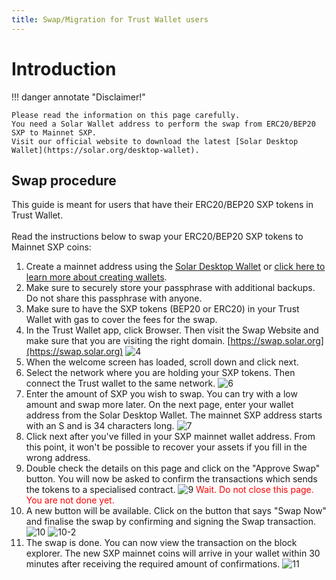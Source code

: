 ```yaml
---
title: Swap/Migration for Trust Wallet users
---
```


# Introduction

!!! danger annotate "Disclaimer!"

    Please read the information on this page carefully.
    You need a Solar Wallet address to perform the swap from ERC20/BEP20 SXP to Mainnet SXP.
    Visit our official website to download the latest [Solar Desktop Wallet](https://solar.org/desktop-wallet).


## Swap procedure

This guide is meant for users that have their ERC20/BEP20 SXP tokens in Trust Wallet.<br /> <br />
Read the instructions below to swap your ERC20/BEP20 SXP tokens to Mainnet SXP coins:

1. Create a mainnet address using the [Solar Desktop Wallet](https://solar.org/desktop-wallet) or [click here to learn more about creating wallets](/desktop-wallet/user-guides/create-import-wallets/).
2. Make sure to securely store your passphrase with additional backups. Do not share this passphrase with anyone. 
3. Make sure to have the SXP tokens (BEP20 or ERC20) in your Trust Wallet with gas to cover the fees for the swap.
4. In the Trust Wallet app, click Browser. Then visit the Swap Website and make sure that you are visiting the right domain. [https://swap.solar.org](https://swap.solar.org)
![4](/sxpswap/assets/tw4.png)
5. When the welcome screen has loaded, scroll down and click next.
6. Select the network where you are holding your SXP tokens. Then connect the Trust wallet to the same network.
![6](/sxpswap/assets/tw6.png)
7. Enter the amount of SXP you wish to swap. You can try with a low amount and swap more later. On the next page, enter your wallet address from the Solar Desktop Wallet. The mainnet SXP address starts with an S and is 34 characters long. 
![7](/sxpswap/assets/tw7.png)
8. Click next after you've filled in your SXP mainnet wallet address. From this point, it won't be possible to recover your assets if you fill in the wrong address.
9. Double check the details on this page and click on the "Approve Swap" button. You will now be asked to confirm the transactions which sends the tokens to a specialised contract.
![9](/sxpswap/assets/tw9.png)
<span style="color:red">Wait. Do not close this page. You are not done yet. 
10. A new button will be available. Click on the button that says "Swap Now" and finalise the swap by confirming and signing the Swap transaction.
![10](/sxpswap/assets/tw10.png)
![10-2](/sxpswap/assets/tw10-2.png)
11. The swap is done. You can now view the transaction on the block explorer. The new SXP mainnet coins will arrive in your wallet within 30 minutes after receiving the required amount of confirmations.
![11](/sxpswap/assets/tw11.png)
